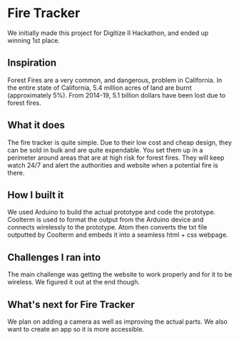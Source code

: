 # Fire Tracker

We initially made this project for Digitize II Hackathon, and ended up winning 1st place.

<h2>Inspiration</h2>
Forest Fires are a very common, and dangerous, problem in California. In the entire state of California, 5.4 million acres of land are burnt (approximately 5%). From 2014-19, 5.1 billion dollars have been lost due to forest fires.

<h2>What it does</h2>
The fire tracker is quite simple. Due to their low cost and cheap design, they can be sold in bulk and are quite expendable. You set them up in a perimeter around areas that are at high risk for forest fires. They will keep watch 24/7 and alert the authorities and website when a potential fire is there.

<h2>How I built it</h2>
We used Arduino to build the actual prototype and code the prototype. Coolterm is used to format the output from the Arduino device and connects wirelessly to the prototype. Atom then converts the txt file outputted by Coolterm and embeds it into a seamless html + css webpage.

<h2>Challenges I ran into</h2>
The main challenge was getting the website to work properly and for it to be wireless. We figured it out at the end though.

<h2>What's next for Fire Tracker</h2>
We plan on adding a camera as well as improving the actual parts. We also want to create an app so it is more accessible.
